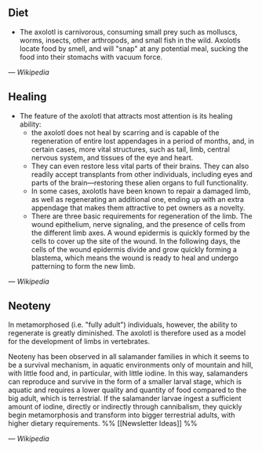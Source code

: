 ## Diet

* The axolotl is carnivorous, consuming small prey such as molluscs, worms, insects, other arthropods, and small fish in the wild. Axolotls locate food by smell, and will "snap" at any potential meal, sucking the food into their stomachs with vacuum force.

<cite>— Wikipedia</cite>

## Healing 

* The feature of the axolotl that attracts most attention is its healing ability: 
	* the axolotl does not heal by scarring and is capable of the regeneration of entire lost appendages in a period of months, and, in certain cases, more vital structures, such as tail, limb, central nervous system, and tissues of the eye and heart.
	* They can even restore less vital parts of their brains. They can also readily accept transplants from other individuals, including eyes and parts of the brain—restoring these alien organs to full functionality. 
	* In some cases, axolotls have been known to repair a damaged limb, as well as regenerating an additional one, ending up with an extra appendage that makes them attractive to pet owners as a novelty. 
	* There are three basic requirements for regeneration of the limb. The wound epithelium, nerve signaling, and the presence of cells from the different limb axes. A wound epidermis is quickly formed by the cells to cover up the site of the wound. In the following days, the cells of the wound epidermis divide and grow quickly forming a blastema, which means the wound is ready to heal and undergo patterning to form the new limb.

<cite>— Wikipedia</cite>

## Neoteny

In metamorphosed (i.e. "fully adult") individuals, however, the ability to regenerate is greatly diminished. The axolotl is therefore used as a model for the development of limbs in vertebrates.

Neoteny has been observed in all salamander families in which it seems to be a survival mechanism, in aquatic environments only of mountain and hill, with little food and, in particular, with little iodine. In this way, salamanders can reproduce and survive in the form of a smaller larval stage, which is aquatic and requires a lower quality and quantity of food compared to the big adult, which is terrestrial. If the salamander larvae ingest a sufficient amount of iodine, directly or indirectly through cannibalism, they quickly begin metamorphosis and transform into bigger terrestrial adults, with higher dietary requirements. %% [[Newsletter Ideas]] %%

<cite>— Wikipedia</cite>


